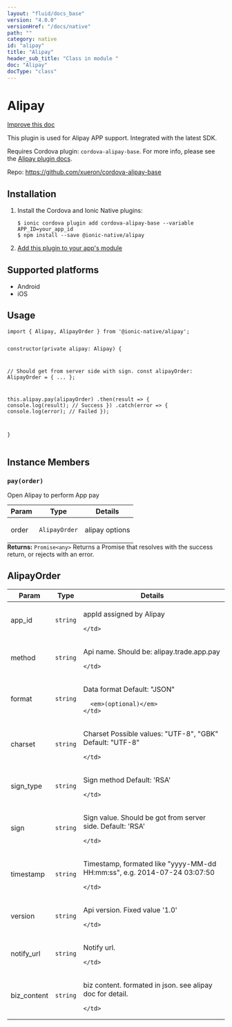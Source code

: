 ```yaml
---
layout: "fluid/docs_base"
version: "4.0.0"
versionHref: "/docs/native"
path: ""
category: native
id: "alipay"
title: "Alipay"
header_sub_title: "Class in module "
doc: "Alipay"
docType: "class"
---
```


<h1 class="api-title">Alipay</h1>

<a class="improve-v2-docs" href="http://github.com/ionic-team/ionic-native/edit/master/src/@ionic-native/plugins/alipay/index.ts#L61">
  Improve this doc
</a>







<p>This plugin is used for Alipay APP support. Integrated with the latest SDK.</p>
<p>Requires Cordova plugin: <code>cordova-alipay-base</code>. For more info, please see the <a href="https://github.com/xueron/cordova-alipay-base">Alipay plugin docs</a>.</p>


<p>Repo:
  <a href="https://github.com/xueron/cordova-alipay-base">
    https://github.com/xueron/cordova-alipay-base
  </a>
</p>


<h2><a class="anchor" name="installation" href="#installation"></a>Installation</h2>
<ol class="installation">
  <li>Install the Cordova and Ionic Native plugins:<br>
    <pre><code class="nohighlight">$ ionic cordova plugin add cordova-alipay-base --variable APP_ID=your_app_id
$ npm install --save @ionic-native/alipay
</code></pre>
  </li>
  <li><a href="https://ionicframework.com/docs/native/#Add_Plugins_to_Your_App_Module">Add this plugin to your app's module</a></li>
</ol>



<h2><a class="anchor" name="platforms" href="#platforms"></a>Supported platforms</h2>
<ul>
  <li>Android</li><li>iOS</li>
</ul>






<h2><a class="anchor" name="usage" href="#usage"></a>Usage</h2>
<pre><code class="lang-typescript">import { Alipay, AlipayOrder } from &#39;@ionic-native/alipay&#39;;

constructor(private alipay: Alipay) {

// Should get from server side with sign.
const alipayOrder: AlipayOrder = {
      ...
    };


this.alipay.pay(alipayOrder)
   .then(result =&gt; {
      console.log(result); // Success
   })
   .catch(error =&gt; {
      console.log(error); // Failed
   });

}
</code></pre>








<h2><a class="anchor" name="instance-members" href="#instance-members"></a>Instance Members</h2>
<h3><a class="anchor" name="pay" href="#pay"></a><code>pay(order)</code></h3>


Open Alipay to perform App pay
<table class="table param-table" style="margin:0;">
  <thead>
  <tr>
    <th>Param</th>
    <th>Type</th>
    <th>Details</th>
  </tr>
  </thead>
  <tbody>
  <tr>
    <td>
      order</td>
    <td>
      <code>AlipayOrder</code>
    </td>
    <td>
      <p>alipay options</p>
</td>
  </tr>
  </tbody>
</table>

<div class="return-value" markdown="1">
  <i class="icon ion-arrow-return-left"></i>
  <b>Returns:</b> <code>Promise&lt;any&gt;</code> Returns a Promise that resolves with the success return, or rejects with an error.
</div>





<h2><a class="anchor" name="AlipayOrder" href="#AlipayOrder"></a>AlipayOrder</h2>

<table class="table param-table" style="margin:0;">
  <thead>
  <tr>
    <th>Param</th>
    <th>Type</th>
    <th>Details</th>
  </tr>
  </thead>
  <tbody>
  
  <tr>
    <td>
      app_id
    </td>
    <td>
      <code>string</code>
    </td>
    <td>
      <p>appId assigned by Alipay</p>

      
    </td>
  </tr>
  
  <tr>
    <td>
      method
    </td>
    <td>
      <code>string</code>
    </td>
    <td>
      <p>Api name.
Should be: alipay.trade.app.pay</p>

      
    </td>
  </tr>
  
  <tr>
    <td>
      format
    </td>
    <td>
      <code>string</code>
    </td>
    <td>
      <p>Data format
Default: &quot;JSON&quot;</p>

      <em>(optional)</em>
    </td>
  </tr>
  
  <tr>
    <td>
      charset
    </td>
    <td>
      <code>string</code>
    </td>
    <td>
      <p>Charset
Possible values: &quot;UTF-8&quot;, &quot;GBK&quot;
Default: &quot;UTF-8&quot;</p>

      
    </td>
  </tr>
  
  <tr>
    <td>
      sign_type
    </td>
    <td>
      <code>string</code>
    </td>
    <td>
      <p>Sign method
Default: &#39;RSA&#39;</p>

      
    </td>
  </tr>
  
  <tr>
    <td>
      sign
    </td>
    <td>
      <code>string</code>
    </td>
    <td>
      <p>Sign value. Should be got from server side.
Default: &#39;RSA&#39;</p>

      
    </td>
  </tr>
  
  <tr>
    <td>
      timestamp
    </td>
    <td>
      <code>string</code>
    </td>
    <td>
      <p>Timestamp, formated like &quot;yyyy-MM-dd HH:mm:ss&quot;, e.g. 2014-07-24 03:07:50</p>

      
    </td>
  </tr>
  
  <tr>
    <td>
      version
    </td>
    <td>
      <code>string</code>
    </td>
    <td>
      <p>Api version. Fixed value &#39;1.0&#39;</p>

      
    </td>
  </tr>
  
  <tr>
    <td>
      notify_url
    </td>
    <td>
      <code>string</code>
    </td>
    <td>
      <p>Notify url.</p>

      
    </td>
  </tr>
  
  <tr>
    <td>
      biz_content
    </td>
    <td>
      <code>string</code>
    </td>
    <td>
      <p>biz content. formated in json. see alipay doc for detail.</p>

      
    </td>
  </tr>
  
  </tbody>
</table>





